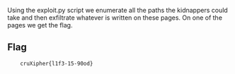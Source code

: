 Using the exploit.py script we enumerate all the paths the kidnappers could take and then exfiltrate whatever is written on these pages.
On one of the pages we get the flag.

## Flag
```
    cruXipher{l1f3-15-90od}
 ```
